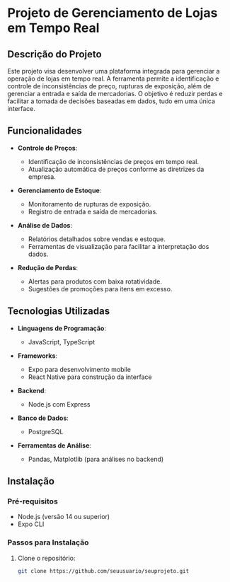 # Projeto de Gerenciamento de Lojas em Tempo Real

## Descrição do Projeto

Este projeto visa desenvolver uma plataforma integrada para gerenciar a operação de lojas em tempo real. A ferramenta permite a identificação e controle de inconsistências de preço, rupturas de exposição, além de gerenciar a entrada e saída de mercadorias. O objetivo é reduzir perdas e facilitar a tomada de decisões baseadas em dados, tudo em uma única interface.

## Funcionalidades

- **Controle de Preços**: 
  - Identificação de inconsistências de preços em tempo real.
  - Atualização automática de preços conforme as diretrizes da empresa.

- **Gerenciamento de Estoque**: 
  - Monitoramento de rupturas de exposição.
  - Registro de entrada e saída de mercadorias.

- **Análise de Dados**: 
  - Relatórios detalhados sobre vendas e estoque.
  - Ferramentas de visualização para facilitar a interpretação dos dados.

- **Redução de Perdas**: 
  - Alertas para produtos com baixa rotatividade.
  - Sugestões de promoções para itens em excesso.

## Tecnologias Utilizadas

- **Linguagens de Programação**: 
  - JavaScript, TypeScript

- **Frameworks**: 
  - Expo para desenvolvimento mobile
  - React Native para construção da interface

- **Backend**: 
  - Node.js com Express

- **Banco de Dados**: 
  - PostgreSQL

- **Ferramentas de Análise**: 
  - Pandas, Matplotlib (para análises no backend)

## Instalação

### Pré-requisitos

- Node.js (versão 14 ou superior)
- Expo CLI

### Passos para Instalação

1. Clone o repositório:
   ```bash
   git clone https://github.com/seuusuario/seuprojeto.git
